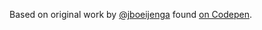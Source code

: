 Based on original work by [@jboeijenga](https://codepen.io/jboeijenga/) found [on Codepen](https://codepen.io/jboeijenga/pen/dPmJwE).
